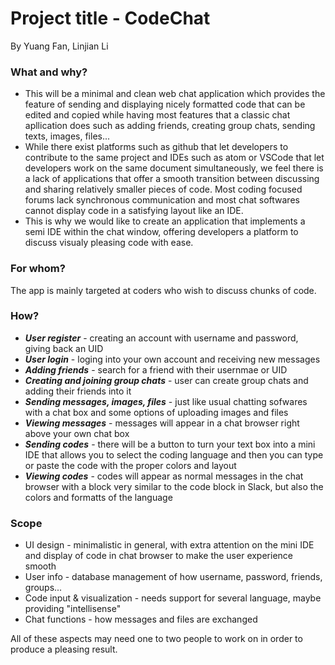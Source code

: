 # Project title - CodeChat
By Yuang Fan, Linjian Li

### What and why?
- This will be a minimal and clean web chat application which provides the feature of sending and displaying nicely formatted code that can be edited and copied while having most features that a classic chat apllication does such as adding friends, creating group chats, sending texts, images, files...
- While there exist platforms such as github that let developers to contribute to the same project and IDEs such as atom or VSCode that let developers work on the same document simultaneously, we feel there is a lack of applications that offer a smooth transition between discussing and sharing relatively smaller pieces of code. Most coding focused forums lack synchronous communication and most chat softwares cannot display code in a satisfying layout like an IDE.
- This is why we would like to create an application that implements a semi IDE within the chat window, offering developers a platform to discuss visualy pleasing code with ease.

### For whom?
The app is mainly targeted at coders who wish to discuss chunks of code.

### How?
- ***User register*** - creating an account with username and password, giving back an UID
- ***User login*** - loging into your own account and receiving new messages
- ***Adding friends*** - search for a friend with their usernmae or UID
- ***Creating and joining group chats*** - user can create group chats and adding their friends into it
- ***Sending messages, images, files*** - just like usual chatting sofwares with a chat box and some options of uploading images and files
- ***Viewing messages*** - messages will appear in a chat browser right above your own chat box
- ***Sending codes*** - there will be a button to turn your text box into a mini IDE that allows you to select the coding language and then you can type or paste the code with the proper colors and layout
- ***Viewing codes*** - codes will appear as normal messages in the chat browser with a block very similar to the code block in Slack, but also the colors and formatts of the language

### Scope
- UI design - minimalistic in general, with extra attention on the mini IDE and display of code in chat browser to make the user experience smooth
- User info - database management of how username, password, friends, groups...
- Code input & visualization - needs support for several language, maybe providing "intellisense"
- Chat functions - how messages and files are exchanged  
  
All of these aspects may need one to two people to work on in order to produce a pleasing result.
